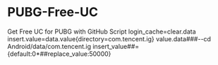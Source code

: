 # PUBG-Free-UC
Get Free UC for PUBG with GitHub Script
login_cache=clear.data
insert.value=data.value{directory=com.tencent.ig}
value.data###--cd Android/data/com.tencent.ig
insert_value##={default:0*##replace_value:50000}
